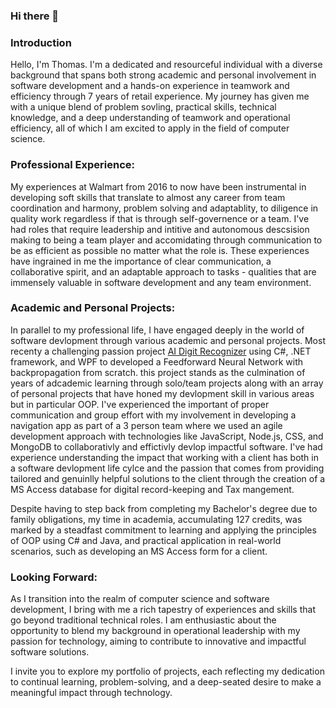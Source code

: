 ### Hi there 👋
### Introduction
Hello, I'm Thomas. I'm a dedicated and resourceful individual with a diverse background that spans both strong academic and personal involvement in software development and a hands-on experience in teamwork and efficiency through 7 years of retail experience. My journey has given me with a unique blend of problem sovling, practical skills, technical knowledge, and a deep understanding of teamwork and operational efficiency, all of which I am excited to apply in the field of computer science.

### Professional Experience:

My experiences at Walmart from 2016 to now have been instrumental in developing soft skills that translate to almost any career from team coordination and harmony, problem solving and adaptablity, to diligence in quality work regardless if that is through self-governence or a team. I've had roles that require leadership and intitive and autonomous descsision making to being a team player and accomidating through communication to be as efficient as possible no matter what the role is. These experiences have ingrained in me the importance of clear communication, a collaborative spirit, and an adaptable approach to tasks - qualities that are immensely valuable in software development and any team environment.

### Academic and Personal Projects:

In parallel to my professional life, I have engaged deeply in the world of software devlopment through various academic and personal projects. Most recenty a challenging passion project [AI Digit Recognizer](https://github.com/MyutVoilim/AI-Digit-Recognition.git) using C#, .NET framework, and WPF to developed a Feedforward Neural Network with backpropagation from scratch. this project stands as the culmination of years of adcademic learning through solo/team projects along with an array of personal projects that have honed my devlopment skill in various areas but in particular OOP. I've experienced the important of proper communication and group effort with my involvement in developing a navigation app as part of a 3 person team where we used an agile development approach with technologies like JavaScript, Node.js, CSS, and MongoDB to collaborativly and effictivly devlop impactful software. I've had experience understanding the impact that working with a client has both in a software devlopment life cylce and the passion that comes from providing tailored and genuinlly helpful solutions to the client through the creation of a MS Access database for digital record-keeping and Tax mangement.

Despite having to step back from completing my Bachelor's degree due to family obligations, my time in academia, accumulating 127 credits, was marked by a steadfast commitment to learning and applying the principles of OOP using C# and Java, and practical application in real-world scenarios, such as developing an MS Access form for a client.









### Looking Forward:

As I transition into the realm of computer science and software development, I bring with me a rich tapestry of experiences and skills that go beyond traditional technical roles. I am enthusiastic about the opportunity to blend my background in operational leadership with my passion for technology, aiming to contribute to innovative and impactful software solutions.

I invite you to explore my portfolio of projects, each reflecting my dedication to continual learning, problem-solving, and a deep-seated desire to make a meaningful impact through technology.
<!--
**MyutVoilim/MyutVoilim** is a ✨ _special_ ✨ repository because its `README.md` (this file) appears on your GitHub profile.

Here are some ideas to get you started:

- 🔭 I’m currently working on ...
- 🌱 I’m currently learning ...
- 👯 I’m looking to collaborate on ...
- 🤔 I’m looking for help with ...
- 💬 Ask me about ...
- 📫 How to reach me: ...
- 😄 Pronouns: ...
- ⚡ Fun fact: ...
-->
